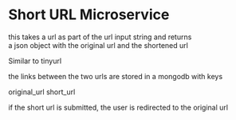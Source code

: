 Short URL Microservice
======================

this takes a url as part of the url input string and returns  
 a json object with the original url and the shortened url
 
 Similar to tinyurl
 
 the links between the two urls are stored in a mongodb
 with keys
 
 original_url
 short_url
 
 if the short url is submitted, the user is redirected to the original url
